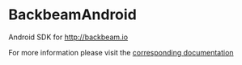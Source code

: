 BackbeamAndroid
===============

Android SDK for http://backbeam.io

For more information please visit the [corresponding documentation](http://backbeam.github.io/content/android-sdk.html)